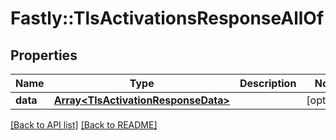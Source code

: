 # Fastly::TlsActivationsResponseAllOf

## Properties

| Name | Type | Description | Notes |
| ---- | ---- | ----------- | ----- |
| **data** | [**Array&lt;TlsActivationResponseData&gt;**](TlsActivationResponseData.md) |  | [optional] |

[[Back to API list]](../../README.md#endpoints) [[Back to README]](../../README.md)

